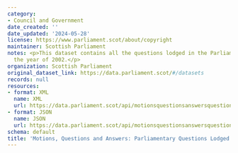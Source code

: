 ```yaml
---
category:
- Council and Government
date_created: ''
date_updated: '2024-05-28'
license: https://www.parliament.scot/about/copyright
maintainer: Scottish Parliament
notes: <p>This dataset contains all the questions lodged in the Parliament during
  the year of 2002.</p>
organization: Scottish Parliament
original_dataset_link: https://data.parliament.scot/#/datasets
records: null
resources:
- format: XML
  name: XML
  url: https://data.parliament.scot/api/motionsquestionsanswersquestions?year=2002
- format: JSON
  name: JSON
  url: https://data.parliament.scot/api/motionsquestionsanswersquestions?year=2002
schema: default
title: 'Motions, Questions and Answers: Parliamentary Questions Lodged (2002)'
---
```

